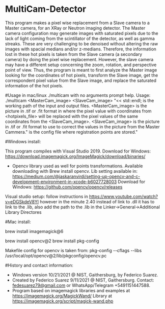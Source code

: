 # MultiCam-Detector
This program makes a pixel wise replacement from a Slave camera to a
Master camera, for an XRay or Neutron imaging detector. The Master
camera configuration may generate images with saturated pixels due to
the lack of light coming from the scintillator of the detector, as
well as gamma streaks. These are very challenging to be denoised
without altering the raw images with spacial medians and/or
z-medians. Therefore, the information lost in these hot pixels is
taken from the Slave camera (a secondary camera) by doing the pixel
wise replacement. However, the slave camera may have a different setup
concerning the zoom, rotation, and perspective point of view. Thus,
the program is meant to first analyze the Master image looking for the
coordinates of hot pixels, transform the Slave image, get the
correspondent pixel value from the Slave image, and replace the
saturated information of the hot pixels.  

#Usage in mac/linux
./multicam with no arguments prompt help. Usage:
./multicam <path> <MasterCam_image> <SlaveCam_image> <configfile>"<< std::endl;
        <path> is the working path of the input and output files.
        <MasterCam_image> is the picture in .tif or .fit format in where the pixel value with coordinates from <hotpixels_file> will be replaced with the pixel values of the same coordinates from the <SlaveCam_image>.
        <SlaveCam_image> is the picture in .tif or .fit format to use to correct the values in the picture from the Master Cammera."
        <configfile> is the config file where registration points are stored."

#Windows install:

This program compiles with Visual Studio 2019. 
Download for Windows: https://download.imagemagick.org/ImageMagick/download/binaries/
- Opencv library used as well for points transformations. Available downloading with Brew install opencv. Lib setting available in: https://medium.com/@jaskaranvirdi/setting-up-opencv-and-c-development-environment-in-xcode-b6027728003
Download for Windows: https://github.com/opencv/opencv/releases

Visual studio setup: follow instructions in
https://www.youtube.com/watch?v=eDGSkdeV8YI
however in the minute 2.40 instead of link to .dll it has to link to
the .lib, also add the path to the .lib in the
Linker->General->Additional Library Directores



#Mac install:

brew install imagemagick@6

brew install opencv@2
brew install pkg-config

Makefile config for opencv is taken from:
pkg-config --cflags --libs /usr/local/opt/opencv\@2/lib/pkgconfig/opencv.pc



#History and contact information:
- Windows version 10/21/2021 @ NIST, Gaithersburg, by Federico Suarez.
- Created by Federico Suarez 9/11/2021 @ NIST, Gaithersburg. Contact: fedesuarez79@gmail.com or WhatsApp/Telegram +5491151447588.
- Program based on imagemagick libraries and examples at https://imagemagick.org/MagickWand/
Library at https://imagemagick.org/script/magick-wand.php
